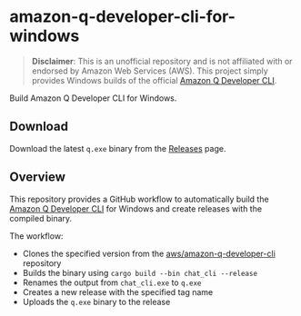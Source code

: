 # amazon-q-developer-cli-for-windows

> **Disclaimer**: This is an unofficial repository and is not affiliated with or endorsed by Amazon Web Services (AWS). This project simply provides Windows builds of the official [Amazon Q Developer CLI](https://github.com/aws/amazon-q-developer-cli).

Build Amazon Q Developer CLI for Windows.

## Download

Download the latest `q.exe` binary from the [Releases](https://github.com/DiscreteTom/amazon-q-developer-cli-for-windows/releases) page.

## Overview

This repository provides a GitHub workflow to automatically build the [Amazon Q Developer CLI](https://github.com/aws/amazon-q-developer-cli) for Windows and create releases with the compiled binary.

The workflow:
- Clones the specified version from the [aws/amazon-q-developer-cli](https://github.com/aws/amazon-q-developer-cli) repository
- Builds the binary using `cargo build --bin chat_cli --release`
- Renames the output from `chat_cli.exe` to `q.exe`
- Creates a new release with the specified tag name
- Uploads the `q.exe` binary to the release
